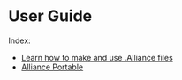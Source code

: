 # User Guide #

Index:

  * [Learn how to make and use .Alliance files](UserAllianceFileInfo.md)
  * [Alliance Portable](UserAlliancePortable.md)